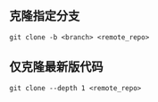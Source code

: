 ## 克隆指定分支
```shell
git clone -b <branch> <remote_repo>
```

## 仅克隆最新版代码
```shell
git clone --depth 1 <remote_repo>
```
